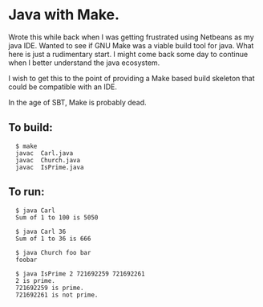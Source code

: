 # Java with Make.
Wrote this while back when I was getting
frustrated using Netbeans as my java IDE.
Wanted to see if GNU Make was a viable build
tool for java.  What here is just a rudimentary
start.  I might come back some day to continue
when I better understand the java ecosystem.

I wish to get this to the point of providing
a Make based build skeleton that could be
compatible with an IDE.

In the age of SBT, Make is probably dead.

## To build:
```
  $ make
  javac  Carl.java
  javac  Church.java
  javac  IsPrime.java
```

## To run:
```
  $ java Carl
  Sum of 1 to 100 is 5050

  $ java Carl 36
  Sum of 1 to 36 is 666

  $ java Church foo bar
  foobar

  $ java IsPrime 2 721692259 721692261
  2 is prime.
  721692259 is prime.
  721692261 is not prime.
```

